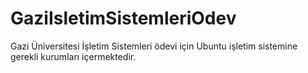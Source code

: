 # GaziIsletimSistemleriOdev
Gazi Üniversitesi İşletim Sistemleri ödevi için Ubuntu işletim sistemine gerekli kurumları içermektedir.
